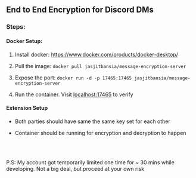 ## End to End Encryption for Discord DMs

### Steps:

#### Docker Setup:

1. Install docker: https://www.docker.com/products/docker-desktop/

2. Pull the image: ```docker pull jasjitbansia/message-encryption-server```
   
4. Expose the port: ```docker run -d -p 17465:17465 jasjitbansia/message-encryption-server```

5. Run the container. Visit [localhost:17465](http://localhost:17465) to verify

#### Extension Setup

* Both parties should have same the same key set for each other
  
* Container should be running for encryption and decryption to happen

<br>
<br>

P.S: My account got temporarily limited one time for ~ 30 mins while developing. Not a big deal, but proceed at your own risk
